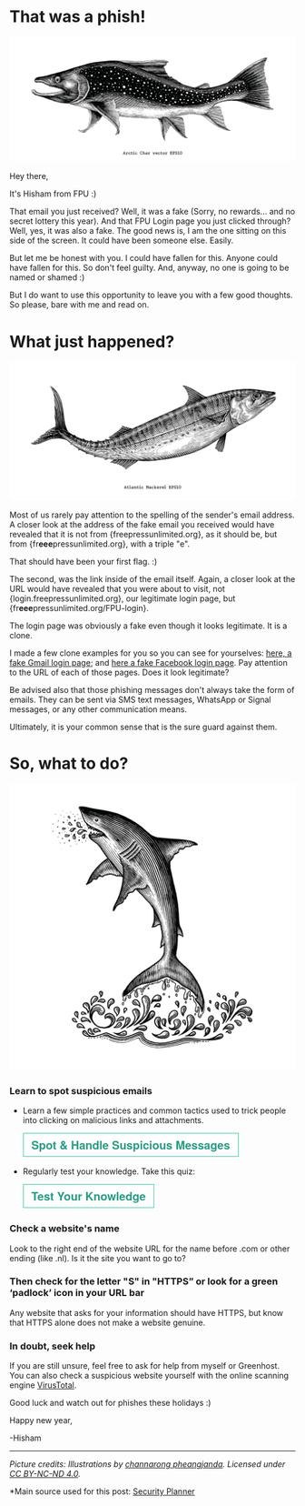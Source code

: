 # That was a phish!
![](media/pictures/Char.jpg)

Hey there,

It's Hisham from FPU :)

That email you just received? Well, it was a fake (Sorry, no rewards... and no secret lottery this year). And that FPU Login page you just clicked through? Well, yes, it was also a fake. The good news is, I am the one sitting on this side of the screen. It could have been someone else. Easily.

But let me be honest with you. I could have fallen for this. Anyone could have fallen for this. So don't feel guilty. And, anyway, no one is going to be named or shamed :)

But I do want to use this opportunity to leave you with a few good thoughts. So please, bare with me and read on.

# What just happened?
![](media/pictures/Mackerel.jpg)

Most of us rarely pay attention to the spelling of the sender's email address. A closer look at the address of the fake email you received would have revealed that it is not from {freepressunlimited.org}, as it should be, but from {fr**eee**pressunlimited.org}, with a triple "e".

That should have been your first flag. :)

The second, was the link inside of the email itself. Again, a closer look at the URL would have revealed that you were about to visit, not {login.freepressunlimited.org}, our legitimate login page, but {fr**eee**pressunlimited.org/FPU-login}. 

The login page was obviously a fake even though it looks legitimate. It is a clone.

I made a few clone examples for you so you can see for yourselves: [here, a fake Gmail login page](https://almiraat.github.io/goFPU/Gmail.login/); and [here a fake Facebook login page](https://almiraat.github.io/goFPU/Facebook/). Pay attention to the URL of each of those pages. Does it look legitimate?

Be advised also that those phishing messages don't always take the form of emails. They can be sent via SMS text messages, WhatsApp or Signal messages, or any other communication means. 

Ultimately, it is your common sense that is the sure guard against them.

# So, what to do?
![](media/pictures/standng_shark.jpg)

### Learn to spot suspicious emails
- Learn a few simple practices and common tactics used to trick people into clicking on malicious links and attachments.

    [![button](media/pictures/spotbutton.png)](https://www.johnscottrailton.com/jsrs-digital-security-low-hanging-fruit/#safer-emails)

- Regularly test your knowledge. Take this quiz:

    [![button](media/pictures/testknowledge.png)](https://phishingquiz.withgoogle.com/?hl=en)

### Check a website's name
Look to the right end of the website URL for the name before .com or other ending (like .nl). Is it the site you want to go to?

### Then check for the letter "S" in "HTTPS” or look for a green ‘padlock’ icon in your URL bar

Any website that asks for your information should have HTTPS, but know that HTTPS alone does not make a website genuine.

### In doubt, seek help

If you are still unsure, feel free to ask for help from myself or Greenhost. You can also check a suspicious website yourself with the online scanning engine [VirusTotal](https://www.virustotal.com/gui/home/url).

Good luck and watch out for phishes these holidays :)

Happy new year,

-Hisham

-----------------------
*Picture credits: Illustrations by [channarong pheangjanda](https://www.behance.net/ohm34171958). Licensed under [CC BY-NC-ND 4.0](https://creativecommons.org/licenses/by-nc-nd/4.0/?ref=ccsearch&atype=rich).*

*Main source used for this post: [Security Planner](https://securityplanner.org/#/)
